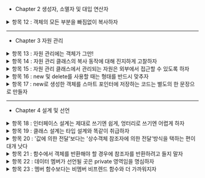 - Chapter 2 생성자, 소멸자 및 대입 연산자
<details>
<summary>항목 12 : 객체의 모든 부분을 빠짐없이 복사하자</summary>

복사 생성자, 복사 대입 연산자 사용시에 직접 만들때는 모든 부분을 복사하도록 하자.

클래스에 변화가 생겼을시에는 그 변화를 복사 생성자, 복사 대입 연산자에 적용시키자.(물론 다른 부분도 마찬가지)

상속시에도 문제가 생긴다. 파생클래스 복사할시 기본클래스의 복사도 잊지 말아야 한다.

추가) 복사 생성자로 복사 대입 연산자를 구현하거나 반대의 경우는 시도하지 말자. 복사 생성자, 복사 대입 연산자의 중복 코드는 따로 함수를 만들어서 관리하자.

</details>

--------
- Chapter 3 자원 관리

<details>
<summary>항목 13 : 자원 관리에는 객체가 그만!</summary>

동적으로 할당시키고 delete로 해제하기보다는 객체를 사용해서 생성자에서 자원획득, 소멸자에서 해제하는 방식으로 설계하자.

좋은 예로 스마트 포인터가 있다.

RAII : Resource Acquisition Is Initialization

자원 획득은 초기화다.

</details>

<details>
<summary>항목 14 : 자원 관리 클래스의 복사 동작에 대해 진지하게 고찰하자</summary>

RAII 방식의 클래스에서 객체가 복사될때 상황에 맞춰 설계해야한다.

1. 복사금지

말그대로 복사를 허용하지 않는다. 복사가없으니 문제가 일어나지 않는다.

2. 참조 카운터, shared_ptr 사용

기존 클래스의 소멸자가 필요없이 shared_ptr의 삭제자를 사용.

3. 진짜 복사 (깊은 복사)

포인터가 가리키는 대상의 모든 자원을 복사해서 한쪽이 사라져도 다른 한쪽은 사라지지 않도록 해준다.

4. 소유권 이전

before : 원본 -> 자원
after : 사본 -> 자원

자원을 실제로 가리키는 객체를 딱 하나만.

</details>

<details>
<summary>항목 15 : 자원 관리 클래스에서 관리되는 자원은 외부에서 접근할 수 있도록 하자</summary>

자원에 접근해야 하는 경우가 많기에 RAII 클래스에 get()처럼 명시적변환함수를 만들어두자.

경우에 따라서는 암시적변환도 가능하지만 실수가 일어날 수 있다는 것을 인지해야한다.

</details>

<details>
<summary>항목 16 : new 및 delete를 사용할 때는 형태를 반드시 맞추자</summary>

new 표현식에 [] 포함 이면 delete도 [] 포함.

미포함이면 똑같이 미포함


</details>

<details>
<summary>항목 17 : new로 생성한 객체를 스마트 포인터에 저장하는 코드는 별도의 한 문장으로 만들자</summary>

```cpp
function(std::shared_ptr<Type>(new Type), function2());
```
위 연산의 실행순서가 컴파일러 제작사마다 다를 수 있다.

new Type -> function2() -> shared_ptr 인 경우 function2()에서 예외상황이 발생하면 누수가 발생한다.

```cpp
std::shared_ptr<Type> p(new Type);

function(p, function2());
```

이렇게 따로 빼주는게 안전하다.

</details>

--------
- Chapter 4 설계 및 선언

<details>
<summary>항목 18 : 인터페이스 설계는 제대로 쓰기엔 쉽게, 엉터리로 쓰기엔 어렵게 하자</summary>

사용자의 실수를 줄이기 위해 타입을 새로 만들고, 그 타입에 대한 연산제한, 값에 대해 제약을 걸어두자.

인터페이스 사이의 일관성을 잡아주고 기본제공 타입과 호환성을 유지하자.

스마트포인터를 사용해서 cross-DLL problem을 방지하자.

사용자의 실수가 컴파일되지 않고, 오류를 알려주자.

</details>

<details>
<summary>항목 19 : 클래스 설계는 타입 설계와 똑같이 취급하자</summary>

- 생성 및 소멸
- 초기화, 대입, 복사
- 가질 수 있는 적법한 값에 대한 제약, 클래스의 불변속성(inveriant)
    - 예를 들어 은행에서 계좌를 관리하는 클래스가 있는데 거기 잔고가 음수일 수 없다는 제약
- 상속 여부 + 가상, 비가상
- 타입변환
- 연산자 처리
- private, protected, public 의 기준, + friend
- 무엇을 선언하지 않을것인가
- 일반적인 경우라면 클래스 템플릿을 생각해야할것이다.
- 꼭 필요한 타입인지? 파생클래스를 만드는것보다 간단한 비멤버함수 or 템플릿이 더 좋을 수도 있다.

</details>

<details>
<summary>항목 20 : '값에 의한 전달'보다는 '상수객체 참조자에 의한 전달'방식을 택하는 편이 대개 낫다</summary>

값에 의한 전달은 새로운 객체로 복사해서 전달하기에 대체적으로 느리고 비효율적이다.

왠만한 경우는 상수객체 참조자로 전달하자.


</details>

<details>
<summary>항목 21 : 함수에서 객체를 반환해야 할 경우에 참조자를 반환하려고 들지 말자</summary>

연산자 오버로딩에서 쉽게 문제점을 발견할 수 있다.

참조자를 반환, 객체를 반환 결정할때 올바른동작이 이루어지도록 해야한다.


</details>

<details>
<summary>항목 22 : 데이터 멤버가 선언될 곳은 private 영역임을 명심하자</summary>

일관성있는 접근, public이라면 뒤에 괄호의유무가 바뀐다. 하나로 통일가능

접근에 대해 세밀하게 조정가능, 접근 불가부터 읽기 쓰기 가능 까지

캡슐화로 오히려 수정가능, public인 멤버변수를 수정한다면 끔찍한 일이 벌어진다. '캡슐화가 아니다' 라는 말은 '바꿀 수 없다' 와 동일하다.

protected라고 보호받고 있는것은 아니다. 파생클래스에서 끔찍한 일이 벌어진다.

</details>

<details>
<summary>항목 23 : 멤버 함수보다는 비멤버 비프렌드 함수와 더 가까워지자</summary>

멤버 함수보다 오히려 비멤버 비프렌드 함수를 사용하면 캡슐화정도가 높아지고, 유연성, 확장성도 늘어난다.

멤버 함수라면 보여지는 코드가 많아지고 private 멤버 변수의 접근도 올라가기에 캡슐화가 낮아진다.

같은 네임스페이스안에 클래스, 비멤버 비프렌드 함수를 사용하면 좋다.

</details>